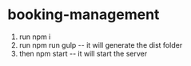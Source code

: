 # booking-management
1. run npm i
2. run npm run gulp  -- it will generate the dist folder
3. then npm start -- it will start the server